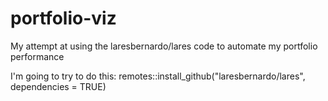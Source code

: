 # portfolio-viz
My attempt at using the laresbernardo/lares code to automate my portfolio performance

I'm going to try to do this:
remotes::install_github("laresbernardo/lares", dependencies = TRUE)
